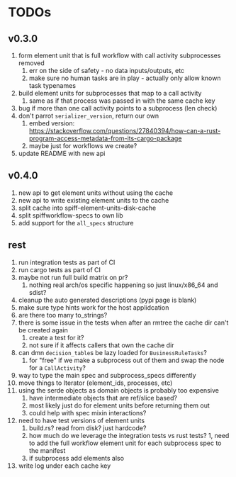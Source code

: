# TODOs

## v0.3.0

1. form element unit that is full workflow with call activity subprocesses removed
   1. err on the side of safety - no data inputs/outputs, etc
   1. make sure no human tasks are in play - actually only allow known task typenames
1. build element units for subprocesses that map to a call activity
   1. same as if that process was passed in with the same cache key
1. bug if more than one call activity points to a subprocess (len check)
1. don't parrot `serializer_version`, return our own
   1. embed version: https://stackoverflow.com/questions/27840394/how-can-a-rust-program-access-metadata-from-its-cargo-package
   1. maybe just for workflows we create?
1. update README with new api

## v0.4.0

1. new api to get element units without using the cache
1. new api to write existing element units to the cache
1. split cache into spiff-element-units-disk-cache
1. split spiffworkflow-specs to own lib
1. add support for the `all_specs` structure

## rest

1. run integration tests as part of CI
1. run cargo tests as part of CI
1. maybe not run full build matrix on pr?
   1. nothing real arch/os specific happening so just linux/x86_64 and sdist?
1. cleanup the auto generated descriptions (pypi page is blank)
1. make sure type hints work for the host applidcation
1. are there too many to_strings?
1. there is some issue in the tests when after an rmtree the cache dir can't be created again
   1. create a test for it?
   1. not sure if it affects callers that own the cache dir
1. can dmn `decision_table`s be lazy loaded for `BusinessRuleTasks`?
   1. for "free" if we make a subprocess out of them and swap the node for a `CallActivity`?
1. way to type the main spec and subprocess_specs differently
1. move things to Iterator (element_ids, processes, etc)
1. using the serde objects as domain objects is probably too expensive
   1. have intermediate objects that are ref/slice based?
   1. most likely just do for element units before returning them out
   1. could help with spec mixin interactions?
1. need to have test versions of element units
   1. build.rs? read from disk? just hardcode?
   1. how much do we leverage the integration tests vs rust tests?
1, need to add the full workflow element unit for each subprocess spec to the manifest
   1. if subprocess add elements also
1. write log under each cache key